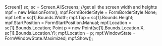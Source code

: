  Screen[] sc;
            sc = Screen.AllScreens;
            //get all the screen width and heights 
            mpf = new MissionForm();
            mpf.FormBorderStyle = FormBorderStyle.None;
            mpf.Left = sc[1].Bounds.Width;
            mpf.Top = sc[1].Bounds.Height;
            mpf.StartPosition = FormStartPosition.Manual;
            mpf.Location = sc[1].Bounds.Location;
            Point p = new Point(sc[1].Bounds.Location.X, sc[1].Bounds.Location.Y);
            mpf.Location = p;
            mpf.WindowState = FormWindowState.Maximized;
            mpf.Show();
